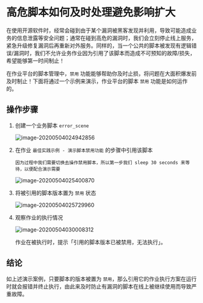 # 高危脚本如何及时处理避免影响扩大

在使用开源软件时，经常会碰到由于某个漏洞被黑客发现并利用，导致可能造成业务的信息泄露等安全问题；通常在碰到高危的漏洞时，我们会立刻停止线上服务，紧急升级修复漏洞后再重新对外服务。同样的，当一个公共的脚本被发现有逻辑错误/漏洞时，我们不允许业务作业因为引用了该脚本而造成不可预知的故障/损失，希望能够第一时间制止！

在作业平台的脚本管理中，`禁用` 功能能够帮助你及时止损，将问题在大面积爆发前及时制止！下面将通过一个示例来演示，作业平台的脚本 `禁用` 功能是如何运作的。

## 操作步骤

1. 创建一个业务脚本 `error_scene`

   ![image-20200504024942856](media/image-20200504024942856.png)

2. 在作业 `最佳实践示例 - 演示脚本禁用功能` 的步骤中引用该脚本

   ```text
   因为过程中我们需要切换去操作禁用脚本，所以第一步我们 sleep 30 seconds 来等待，以便配合演示需要
   ```

   ![image-20200504025400870](media/image-20200504025400870.png)

3. 将被引用的脚本版本置为 `禁用` 状态

   ![image-20200504025729960](media/image-20200504025729960.png)

4. 观察作业的执行情况

   ![image-20200504030008312](media/image-20200504030008312.png)

   作业在被执行时，提示「引用的脚本版本已被禁用，无法执行」。

## 结论

如上述演示案例，只要脚本的版本被置为 `禁用`，那么引用它的作业执行方案在运行时就会报错并终止执行，由此来及时防止有漏洞的脚本在线上被继续使用而导致严重故障。